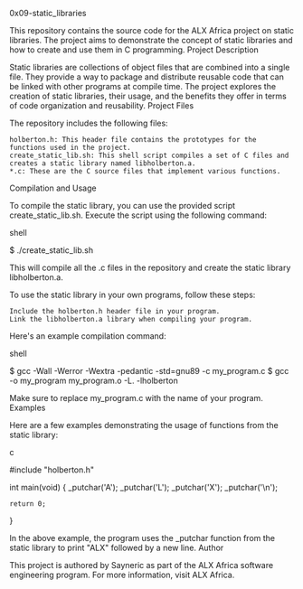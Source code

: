 0x09-static_libraries

This repository contains the source code for the ALX Africa project on static libraries. The project aims to demonstrate the concept of static libraries and how to create and use them in C programming.
Project Description

Static libraries are collections of object files that are combined into a single file. They provide a way to package and distribute reusable code that can be linked with other programs at compile time. The project explores the creation of static libraries, their usage, and the benefits they offer in terms of code organization and reusability.
Project Files

The repository includes the following files:

    holberton.h: This header file contains the prototypes for the functions used in the project.
    create_static_lib.sh: This shell script compiles a set of C files and creates a static library named libholberton.a.
    *.c: These are the C source files that implement various functions.

Compilation and Usage

To compile the static library, you can use the provided script create_static_lib.sh. Execute the script using the following command:

shell

$ ./create_static_lib.sh

This will compile all the .c files in the repository and create the static library libholberton.a.

To use the static library in your own programs, follow these steps:

    Include the holberton.h header file in your program.
    Link the libholberton.a library when compiling your program.

Here's an example compilation command:

shell

$ gcc -Wall -Werror -Wextra -pedantic -std=gnu89 -c my_program.c
$ gcc -o my_program my_program.o -L. -lholberton

Make sure to replace my_program.c with the name of your program.
Examples

Here are a few examples demonstrating the usage of functions from the static library:

c

#include "holberton.h"

int main(void)
{
    _putchar('A');
    _putchar('L');
    _putchar('X');
    _putchar('\n');

    return 0;
}

In the above example, the program uses the _putchar function from the static library to print "ALX" followed by a new line.
Author

This project is authored by Sayneric as part of the ALX Africa software engineering program. For more information, visit ALX Africa.

